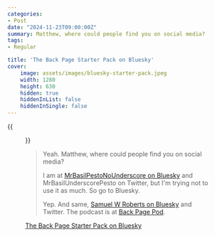 ```yaml
---
categories:
- Post
date: "2024-11-23T09:00:00Z"
summary: Matthew, where could people find you on social media?
tags:
- Regular

title: 'The Back Page Starter Pack on Bluesky'
cover: 
    image: assets/images/bluesky-starter-pack.jpeg
    width: 1280
    height: 630
    hidden: true
    hiddenInList: false
    hiddenInSingle: false
---
```


{{<figure 
    src="/assets/images/social-media.jpeg" 
    alt="Social Media" 
    caption="Image Credit: SAFC_Jack91">}}

> Yeah. Matthew, where could people find you on social media?
>
> I am at [MrBasilPestoNoUnderscore on Bluesky](https://bsky.app/profile/did:plc:wsfjyvcbs76agcqnodwghl3p) and MrBasilUnderscorePesto on Twitter, but I'm trying not to use it as much. So go to Bluesky.
>
> Yep. And same, [Samuel W Roberts on Bluesky](https://bsky.app/profile/did:plc:47fbupzhmhxsntcu6uwvguil) and Twitter. The podcast is at [Back Page Pod](https://bsky.app/profile/did:plc:ia5cbn3kcza6xedetlwyc4tb).

[The Back Page Starter Pack on Bluesky](https://go.bsky.app/3YuTqMw)